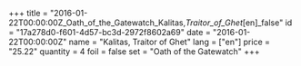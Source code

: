 +++
title = "2016-01-22T00:00:00Z_Oath_of_the_Gatewatch_Kalitas,_Traitor_of_Ghet_[en]_false"
id = "17a278d0-f601-4d57-bc3d-2972f8602a69"
date = "2016-01-22T00:00:00Z"
name = "Kalitas, Traitor of Ghet"
lang = ["en"]
price = "25.22"
quantity = 4
foil = false
set = "Oath of the Gatewatch"
+++
